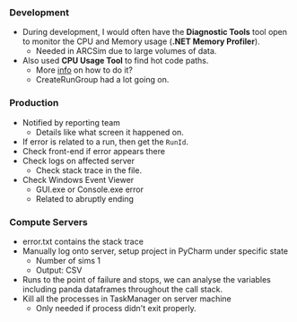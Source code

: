 ### Development
- During development, I would often have the **Diagnostic Tools** tool open to monitor the CPU and Memory usage (**.NET Memory Profiler**).
	- Needed in ARCSim due to large volumes of data.
- Also used **CPU Usage Tool** to find hot code paths.
	- More [info](https://learn.microsoft.com/en-us/visualstudio/profiling/profiling-feature-tour?view=vs-2022#analyze-cpu-usage) on how to do it?
	- CreateRunGroup had a lot going on.

### Production
- Notified by reporting team
	- Details like what screen it happened on.
- If error is related to a run, then get the `RunId`.
- Check front-end if error appears there
- Check logs on affected server
	- Check stack trace in the file.
- Check Windows Event Viewer
	- GUI.exe or Console.exe error
	- Related to abruptly ending 

### Compute Servers
- error.txt contains the stack trace
- Manually log onto server, setup project in PyCharm under specific state
	- Number of sims 1
	- Output: CSV
- Runs to the point of failure and stops, we can analyse the variables including panda dataframes throughout the call stack.
- Kill all the processes in TaskManager on server machine
	- Only needed if process didn't exit properly.